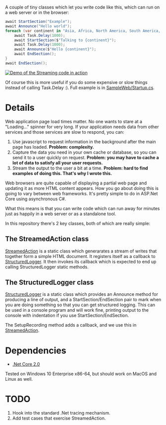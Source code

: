 A couple of tiny classes which let you write code like this, 
which can run on a web server or in the browser:

```csharp
await StartSection("Example");
await Announce("Hello world");
foreach (var continent in "Asia, Africa, North America, South America, Antarctica, Europe, Australia".Split(", ")) {
    await Task.Delay(1000);
    await StartSection($"Talking to {continent}");
    await Task.Delay(1000);
    await Announce($"Hello {continent}");
    await EndSection();
}
await EndSection();
```

[![Demo of the Streaming code in action](http://img.youtube.com/vi/PTyvRMzfI_8/0.jpg)](http://www.youtube.com/watch?v=PTyvRMzfI_8)

Of course this is more useful if you do some expensive or slow things instead of calling Task.Delay :). 
Full example is in [SampleWeb/Startup.cs](SampleWeb/Startup.cs).


# Details

Web application page load times matter. No one wants to stare at a 
"Loading..." spinner for very long. If your application needs data 
from other services and those services are slow to respond, you can:

1. Use javascript to request information in the background after the main 
page has loaded. **Problem: complexity.**
1. Capture the data you need in your own cache or database, so you can send 
it to a user quickly on request. **Problem: you may have to cache a lot of 
data to satisfy all your user requests.**
1. Stream the output to the user a bit at a time. **Problem: hard to find 
examples of doing this. That's why I wrote this.**

Web browsers are quite capable of displaying a partial web page and updating it 
as more HTML content appears. How you go about doing this is going to vary 
between web frameworks. It's pretty simple to do in ASP.Net Core using
asynchronous C#.

What this means is that you can write code which can run away for minutes 
just as happily in a web server or as a standalone tool.

In this repository there's 2 key classes, both of which are really simple:

## The StreamedAction class

[StreamedAction](Lib/StreamedAction.cs) is a static class which generarates
a stream of writes that together form a simple HTML document. It registers
itself as a callback to [StructuredLogger](Lib/StructuredLogger.cs). 
It then invokes its callback which is expected to end up calling StructuredLogger 
static methods.

## The StructuredLogger class

[StructuredLogger](Lib/StructuredLogger.cs) is a static class which provides
an Announce method for producing a line of output, and a StartSection/EndSection
pair to mark when you are doing something so that you can get structured logging.
This can be used in a console program and will work fine, printing output to the 
console with indentation if you use StartSection/EndSection. 

The SetupRecording method adds a callback, and we use this in
[StreamedAction](Lib/StreamedAction.cs).

# Dependencies

* [.Net Core 2.0](https://github.com/dotnet/core/blob/master/release-notes/download-archives/2.0.0-download.md)

Tested on Windows 10 Enterprise x86-64, but should work on MacOS and Linux as well.

# TODO 

1. Hook into the standard .Net tracing mechanism.
2. Add test cases that exercise StreamedAction.
